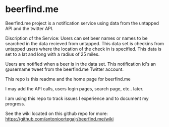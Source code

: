 beerfind.me
===========

Beerfind.me project is a notification service using data from the untapped API and the twitter API.

Discription of the Service:
Users can set beer names or names to be searched in the data recieved from untapped. This data set is checkins from untapped users where the location of the check in is specified. This data is set to a lat and long with a radius of 25 miles. 

Users are notified when a beer is in the data set. This notification id's an @username tweet from the beerfind.me Twitter account.




This repo is this readme and the home page for beerfind.me


I may add the API calls, users login pages, search page, etc.. later.

I am using this repo to track issues I experience and to document my progress.

See the wiki located on this github repo for more: https://github.com/antonioortegajr/beerfind.me/wiki
